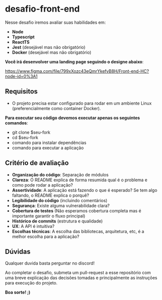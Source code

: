 # desafio-front-end

Nesse desafio iremos avaliar suas habilidades em:

* **Node**
* **Typescript**
* **ReactTS**
* **Jest** (desejável mas não obrigatório)
* **Docker** (desejável mas não obrigatório)

**Você irá desenvolver uma landing page seguindo o designe abaixo**:

https://www.figma.com/file/799xXozc43eQmrYkefvB8H/Front-end-HC?node-id=0%3A1

## Requisitos

* O projeto precisa estar configurado para rodar em um ambiente Linux (preferencialmente como container Docker).

**Para executar seu código devemos executar apenas os seguintes comandos**:

* git clone $seu-fork
* cd $seu-fork
* comando para instalar dependências
* comando para executar a aplicação

## Critério de avaliação

* **Organização do código**: Separação de módulos
* **Clareza**: O README explica de forma resumida qual é o problema e como pode rodar a aplicação?
* **Assertividade**: A aplicação está fazendo o que é esperado? Se tem algo faltando, o README explica o porquê?
* **Legibilidade do código** (incluindo comentários)
* **Segurança**: Existe alguma vulnerabilidade clara?
* **Cobertura de testes** (Não esperamos cobertura completa mas é importante garantir o fluxo principal)
* **Histórico de commits** (estrutura e qualidade)
* **UX**: A API é intuitiva?
* **Escolhas técnicas**: A escolha das bibliotecas, arquitetura, etc, é a melhor escolha para a aplicação?

## Dúvidas

Qualquer duvida basta perguntar no discord!

Ao completar o desafio, submeta um pull-request a esse repositório com uma breve explicação das decisões tomadas e principalmente as instruções para execução do projeto.

**Boa sorte! ;)**

